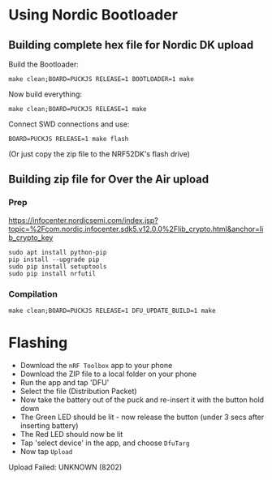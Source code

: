 Using Nordic Bootloader
========================

Building complete hex file for Nordic DK upload
------------------------------------------------

Build the Bootloader:

```
make clean;BOARD=PUCKJS RELEASE=1 BOOTLOADER=1 make
```

Now build everything:

```
make clean;BOARD=PUCKJS RELEASE=1 make
```

Connect SWD connections and use:

```
BOARD=PUCKJS RELEASE=1 make flash
```

(Or just copy the zip file to the NRF52DK's flash drive)

Building zip file for Over the Air upload
-----------------------------------------

### Prep

https://infocenter.nordicsemi.com/index.jsp?topic=%2Fcom.nordic.infocenter.sdk5.v12.0.0%2Flib_crypto.html&anchor=lib_crypto_key

```
sudo apt install python-pip
pip install --upgrade pip
sudo pip install setuptools
sudo pip install nrfutil
```

### Compilation

```
make clean;BOARD=PUCKJS RELEASE=1 DFU_UPDATE_BUILD=1 make
```

# Flashing

* Download the `nRF Toolbox` app to your phone
* Download the ZIP file to a local folder on your phone
* Run the app and tap 'DFU'
* Select the file (Distribution Packet)
* Now take the battery out of the puck and re-insert it with the button hold down
* The Green LED should be lit - now release the button (under 3 secs after inserting battery)
* The Red LED should now be lit
* Tap 'select device' in the app, and choose `DfuTarg`
* Now tap `Upload`

Upload Failed: UNKNOWN (8202)
